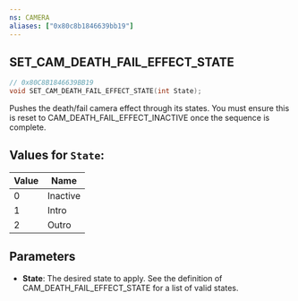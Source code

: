```yaml
---
ns: CAMERA
aliases: ["0x80c8b1846639bb19"]
---
```

## SET_CAM_DEATH_FAIL_EFFECT_STATE

```c
// 0x80C8B1846639BB19
void SET_CAM_DEATH_FAIL_EFFECT_STATE(int State);
```

Pushes the death/fail camera effect through its states. You must ensure this is reset to CAM_DEATH_FAIL_EFFECT_INACTIVE once the sequence is complete.

## Values for `State`:
| Value | Name |
| --- | --- |
| 0 | Inactive |
| 1 | Intro |
| 2 | Outro |


## Parameters
* **State**: The desired state to apply. See the definition of CAM_DEATH_FAIL_EFFECT_STATE for a list of valid states.
